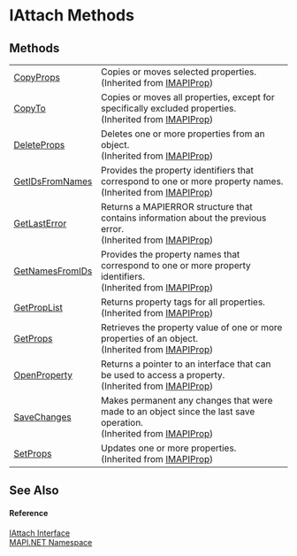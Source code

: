 # IAttach Methods




## Methods
<table>
<tr>
<td><a href="M_MAPI_NET_IMAPIProp_CopyProps.md">CopyProps</a></td>
<td>Copies or moves selected properties.<br />(Inherited from <a href="T_MAPI_NET_IMAPIProp.md">IMAPIProp</a>)</td></tr>
<tr>
<td><a href="M_MAPI_NET_IMAPIProp_CopyTo.md">CopyTo</a></td>
<td>Copies or moves all properties, except for specifically excluded properties.<br />(Inherited from <a href="T_MAPI_NET_IMAPIProp.md">IMAPIProp</a>)</td></tr>
<tr>
<td><a href="M_MAPI_NET_IMAPIProp_DeleteProps.md">DeleteProps</a></td>
<td>Deletes one or more properties from an object.<br />(Inherited from <a href="T_MAPI_NET_IMAPIProp.md">IMAPIProp</a>)</td></tr>
<tr>
<td><a href="M_MAPI_NET_IMAPIProp_GetIDsFromNames.md">GetIDsFromNames</a></td>
<td>Provides the property identifiers that correspond to one or more property names.<br />(Inherited from <a href="T_MAPI_NET_IMAPIProp.md">IMAPIProp</a>)</td></tr>
<tr>
<td><a href="M_MAPI_NET_IMAPIProp_GetLastError.md">GetLastError</a></td>
<td>Returns a MAPIERROR structure that contains information about the previous error.<br />(Inherited from <a href="T_MAPI_NET_IMAPIProp.md">IMAPIProp</a>)</td></tr>
<tr>
<td><a href="M_MAPI_NET_IMAPIProp_GetNamesFromIDs.md">GetNamesFromIDs</a></td>
<td>Provides the property names that correspond to one or more property identifiers.<br />(Inherited from <a href="T_MAPI_NET_IMAPIProp.md">IMAPIProp</a>)</td></tr>
<tr>
<td><a href="M_MAPI_NET_IMAPIProp_GetPropList.md">GetPropList</a></td>
<td>Returns property tags for all properties.<br />(Inherited from <a href="T_MAPI_NET_IMAPIProp.md">IMAPIProp</a>)</td></tr>
<tr>
<td><a href="M_MAPI_NET_IMAPIProp_GetProps.md">GetProps</a></td>
<td>Retrieves the property value of one or more properties of an object.<br />(Inherited from <a href="T_MAPI_NET_IMAPIProp.md">IMAPIProp</a>)</td></tr>
<tr>
<td><a href="M_MAPI_NET_IMAPIProp_OpenProperty.md">OpenProperty</a></td>
<td>Returns a pointer to an interface that can be used to access a property.<br />(Inherited from <a href="T_MAPI_NET_IMAPIProp.md">IMAPIProp</a>)</td></tr>
<tr>
<td><a href="M_MAPI_NET_IMAPIProp_SaveChanges.md">SaveChanges</a></td>
<td>Makes permanent any changes that were made to an object since the last save operation.<br />(Inherited from <a href="T_MAPI_NET_IMAPIProp.md">IMAPIProp</a>)</td></tr>
<tr>
<td><a href="M_MAPI_NET_IMAPIProp_SetProps.md">SetProps</a></td>
<td>Updates one or more properties.<br />(Inherited from <a href="T_MAPI_NET_IMAPIProp.md">IMAPIProp</a>)</td></tr>
</table>

## See Also


#### Reference
<a href="T_MAPI_NET_IAttach.md">IAttach Interface</a>  
<a href="N_MAPI_NET.md">MAPI.NET Namespace</a>  
